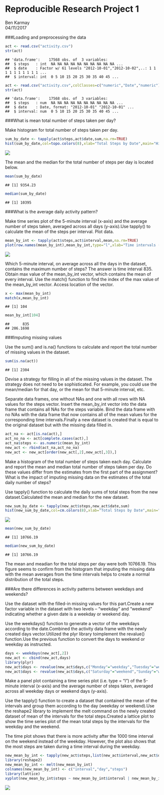 # Reproducible Research Project 1
Ben Karmay  
04/11/2017  

###Loading and preprocessing the data


```r
act <- read.csv("activity.csv")
str(act) 
```

```
## 'data.frame':	17568 obs. of  3 variables:
##  $ steps   : int  NA NA NA NA NA NA NA NA NA NA ...
##  $ date    : Factor w/ 61 levels "2012-10-01","2012-10-02",..: 1 1 1 1 1 1 1 1 1 1 ...
##  $ interval: int  0 5 10 15 20 25 30 35 40 45 ...
```



```r
act <- read.csv("activity.csv",colClasses=c("numeric","Date","numeric"))
str(act)
```

```
## 'data.frame':	17568 obs. of  3 variables:
##  $ steps   : num  NA NA NA NA NA NA NA NA NA NA ...
##  $ date    : Date, format: "2012-10-01" "2012-10-01" ...
##  $ interval: num  0 5 10 15 20 25 30 35 40 45 ...
```


###What is mean total number of steps taken per day?

Make histogram for total number of steps taken per day.


```r
sum_by_date <- tapply(act$steps,act$date,sum,na.rm=TRUE)
hist(sum_by_date,col=topo.colors(8),xlab="Total Steps by Date",main="Histogram of Total Steps by Date")
```

![](PA1_template_files/figure-html/unnamed-chunk-3-1.png)<!-- -->

The mean and the median for the total number of steps per day is located below.


```r
mean(sum_by_date)
```

```
## [1] 9354.23
```


```r
median(sum_by_date)
```

```
## [1] 10395
```

###What is the average daily activity pattern?

Make time series plot of the 5-minute interval (x-axis) and the average number of steps taken, averaged across all days (y-axis).Use tapply() to calculate the mean of the steps per interval. 
Plot data.


```r
mean_by_int <- tapply(act$steps,act$interval,mean,na.rm=TRUE)
plot(row.names(mean_by_int),mean_by_int,type="l",xlab="Time intervals (in minutes)",ylab="Average of Total Steps", main="Time Series Plot of the Average of Total Steps in a Day")
```

![](PA1_template_files/figure-html/unnamed-chunk-6-1.png)<!-- -->

Which 5-minute interval, on average across all the days in the dataset, contains the maximum number of steps? 
The answer is time interval 835. Obtain max value of the mean_by_int vector, which contains the mean of every interval. Use the match() function to find the index of the max value of the mean_by_int vector. Access location of the vector.


```r
x <- max(mean_by_int)
match(x,mean_by_int)
```

```
## [1] 104
```


```r
mean_by_int[104]
```

```
##      835 
## 206.1698
```

###Imputing missing values

Use the sum() and is.na() functions to calculate and report the total number of missing values in the dataset.


```r
sum(is.na(act))
```

```
## [1] 2304
```

Devise a strategy for filling in all of the missing values in the dataset. The strategy does not need to be sophisticated. For example, you could use the mean/median for that day, or the mean for that 5-minute interval, etc.

Separate data frames, one without NAs and one with all rows with NA values for the steps vector. Insert the mean_by_int vector into the data frame that contains all NAs for the steps variable. Bind the data frame with no NAs with the data frame that now contains all of the mean values for the corresponding time intervals.Finally a new dataset is created that is equal to the original dataset but with the missing data filled in.


```r
act_na <- act[is.na(act),]
act_no_na <- act[complete.cases(act),]
act_na$steps <- as.numeric(mean_by_int)
new_act <- rbind(act_na,act_no_na)
new_act <- new_act[order(new_act[,2],new_act[,3]),]
```

Make a histogram of the total number of steps taken each day. Calculate and report the mean and median total number of steps taken per day. Do these values differ from the estimates from the first part of the assignment? What is the impact of imputing missing data on the estimates of the total daily number of steps?

Use tapply() function to calculate the daily sums of total steps from the new dataset.Calculated the mean and median for the new dataset.


```r
new_sum_by_date <- tapply(new_act$steps,new_act$date,sum)
hist(new_sum_by_date,col=cm.colors(8),xlab="Total Steps by Date",main="Adjusted Histogram of Total Steps by Date (no missing values)")
```

![](PA1_template_files/figure-html/unnamed-chunk-11-1.png)<!-- -->


```r
mean(new_sum_by_date)
```

```
## [1] 10766.19
```


```r
median(new_sum_by_date)
```

```
## [1] 10766.19
```

The mean and meadian for the total steps per day were both 10766.19. This figure seems to confirm from the histogram that imputing the missing data with the mean averages from the time intervals helps to create a normal distribution of the total steps.

###Are there differences in activity patterns between weekdays and weekends?

Use the dataset with the filled-in missing values for this part.Create a new factor variable in the dataset with two levels – “weekday” and “weekend” indicating whether a given date is a weekday or weekend day.

Use the weekdays() function to generate a vector of the weekdays according to the date.Combined the activity data frame with the newly created days vector.Utilized the plyr library toimplement the revalue() function.Use the previous function to convert the days to weekend or weekday as instructed.


```r
days <- weekdays(new_act[,2])
new_act <- cbind(new_act,days)
library(plyr)
new_act$days <- revalue(new_act$days,c("Monday"="weekday","Tuesday"="weekday","Wednesday"="weekday","Thursday"="weekday","Friday"="weekday"))
new_act$days <- revalue(new_act$days,c("Saturday"="weekend","Sunday"="weekend"))
```

Make a panel plot containing a time series plot (i.e. type = “l”) of the 5-minute interval (x-axis) and the average number of steps taken, averaged across all weekday days or weekend days (y-axis). 

Use the tapply() function to create a dataset that contained the mean of the intervals and group them according to the day (weekday or weekend).Use the reshape2 library to implement the melt command on the newly created dataset of mean of the intervals for the total steps.Created a lattice plot to show the time series plot of the mean total steps by the intervals for the weekday and the weekend.

The time plot shows that there is more activity after the 1000 time interval on the weekend instead of the weekday. However, the plot also shows that the most steps are taken during a time interval during the weekday.


```r
new_mean_by_int <- tapply(new_act$steps,list(new_act$interval,new_act$days),mean)
library(reshape2)
new_mean_by_int <- melt(new_mean_by_int)
colnames(new_mean_by_int) <- c("interval","day","steps")
library(lattice)
xyplot(new_mean_by_int$steps ~ new_mean_by_int$interval | new_mean_by_int$day, layout=c(1,2),type="l",main="Time Series Plot of the Average of Total Steps (weekday vs. weekend)",xlab="Time intervals (in minutes)",ylab="Average of Total Steps")
```

![](PA1_template_files/figure-html/unnamed-chunk-15-1.png)<!-- -->


